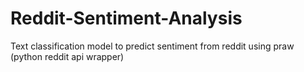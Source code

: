# Reddit-Sentiment-Analysis
Text classification model to predict sentiment from reddit using praw (python reddit api wrapper)
